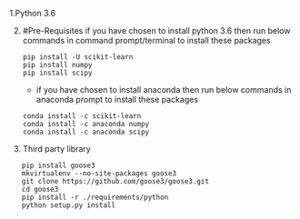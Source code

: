 1.Python 3.6

2. #Pre-Requisites
if you have chosen to install python 3.6 then run below commands in command prompt/terminal to install these packages
   ```
   pip install -U scikit-learn
   pip install numpy
   pip install scipy
   ```
   - if you have chosen to install anaconda then run below commands in anaconda prompt to install these packages
   ```
   conda install -c scikit-learn
   conda install -c anaconda numpy
   conda install -c anaconda scipy
   
 3. Third party library
 ```
    pip install goose3
    mkvirtualenv --no-site-packages goose3 
    git clone https://github.com/goose3/goose3.git 
    cd goose3 
    pip install -r ./requirements/python 
    python setup.py install
 ```
